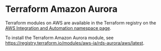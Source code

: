 # Terraform Amazon Aurora
Terraform modules on AWS are available in the Terraform registry on the [AWS Integration and Automation namespace page](https://registry.terraform.io/namespaces/aws-ia).

To install the Terraform Amazon Aurora module, see https://registry.terraform.io/modules/aws-ia/rds-aurora/aws/latest.
